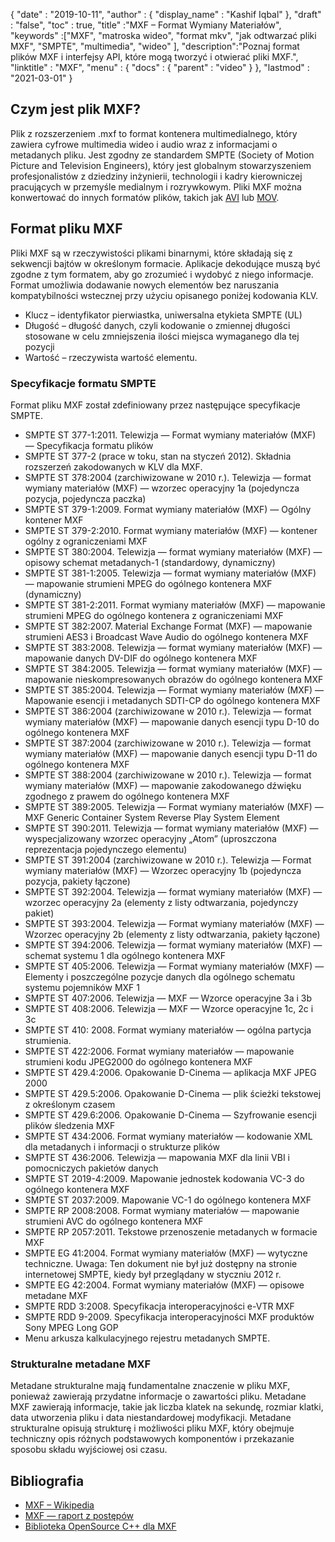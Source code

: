 {
  "date" : "2019-10-11",
  "author" : {
    "display_name" : "Kashif Iqbal"
},
  "draft" : "false",
  "toc" : true,
  "title" :"MXF – Format Wymiany Materiałów",
  "keywords" :["MXF", "matroska wideo", "format mkv", "jak odtwarzać pliki MXF", "SMPTE", "multimedia", "wideo" ],
  "description":"Poznaj format plików MXF i interfejsy API, które mogą tworzyć i otwierać pliki MXF.",
  "linktitle" : "MXF",
  "menu" : {
    "docs" : {
      "parent" : "video"
}
},
  "lastmod" : "2021-03-01"
}

## Czym jest plik MXF?

Plik z rozszerzeniem .mxf to format kontenera multimedialnego, który zawiera cyfrowe multimedia wideo i audio wraz z informacjami o metadanych pliku. Jest zgodny ze standardem SMPTE (Society of Motion Picture and Television Engineers), który jest globalnym stowarzyszeniem profesjonalistów z dziedziny inżynierii, technologii i kadry kierowniczej pracujących w przemyśle medialnym i rozrywkowym. Pliki MXF można konwertować do innych formatów plików, takich jak [AVI](/pl/video/avi/) lub [MOV](/pl/video/mov/).

## Format pliku MXF

Pliki MXF są w rzeczywistości plikami binarnymi, które składają się z sekwencji bajtów w określonym formacie. Aplikacje dekodujące muszą być zgodne z tym formatem, aby go zrozumieć i wydobyć z niego informacje. Format umożliwia dodawanie nowych elementów bez naruszania kompatybilności wstecznej przy użyciu opisanego poniżej kodowania KLV.

* Klucz – identyfikator pierwiastka, uniwersalna etykieta SMPTE (UL)
* Długość – długość danych, czyli kodowanie o zmiennej długości stosowane w celu zmniejszenia ilości miejsca wymaganego dla tej pozycji
* Wartość – rzeczywista wartość elementu.

### Specyfikacje formatu SMPTE

Format pliku MXF został zdefiniowany przez następujące specyfikacje SMPTE.

* SMPTE ST 377-1:2011. Telewizja — Format wymiany materiałów (MXF) — Specyfikacja formatu plików
* SMPTE ST 377-2 (prace w toku, stan na styczeń 2012). Składnia rozszerzeń zakodowanych w KLV dla MXF.
* SMPTE ST 378:2004 (zarchiwizowane w 2010 r.). Telewizja — format wymiany materiałów (MXF) — wzorzec operacyjny 1a (pojedyncza pozycja, pojedyncza paczka)
* SMPTE ST 379-1:2009. Format wymiany materiałów (MXF) — Ogólny kontener MXF
* SMPTE ST 379-2:2010. Format wymiany materiałów (MXF) — kontener ogólny z ograniczeniami MXF
* SMPTE ST 380:2004. Telewizja — format wymiany materiałów (MXF) — opisowy schemat metadanych-1 (standardowy, dynamiczny)
* SMPTE ST 381-1:2005. Telewizja — format wymiany materiałów (MXF) — mapowanie strumieni MPEG do ogólnego kontenera MXF (dynamiczny)
* SMPTE ST 381-2:2011. Format wymiany materiałów (MXF) — mapowanie strumieni MPEG do ogólnego kontenera z ograniczeniami MXF
* SMPTE ST 382:2007. Material Exchange Format (MXF) — mapowanie strumieni AES3 i Broadcast Wave Audio do ogólnego kontenera MXF
* SMPTE ST 383:2008. Telewizja — format wymiany materiałów (MXF) — mapowanie danych DV-DIF do ogólnego kontenera MXF
* SMPTE ST 384:2005. Telewizja — format wymiany materiałów (MXF) — mapowanie nieskompresowanych obrazów do ogólnego kontenera MXF
* SMPTE ST 385:2004. Telewizja — Format wymiany materiałów (MXF) — Mapowanie esencji i metadanych SDTI-CP do ogólnego kontenera MXF
* SMPTE ST 386:2004 (zarchiwizowane w 2010 r.). Telewizja — format wymiany materiałów (MXF) — mapowanie danych esencji typu D-10 do ogólnego kontenera MXF
* SMPTE ST 387:2004 (zarchiwizowane w 2010 r.). Telewizja — format wymiany materiałów (MXF) — mapowanie danych esencji typu D-11 do ogólnego kontenera MXF
* SMPTE ST 388:2004 (zarchiwizowane w 2010 r.). Telewizja — format wymiany materiałów (MXF) — mapowanie zakodowanego dźwięku zgodnego z prawem do ogólnego kontenera MXF
* SMPTE ST 389:2005. Telewizja — Format wymiany materiałów (MXF) — MXF Generic Container System Reverse Play System Element
* SMPTE ST 390:2011. Telewizja — format wymiany materiałów (MXF) — wyspecjalizowany wzorzec operacyjny „Atom” (uproszczona reprezentacja pojedynczego elementu)
* SMPTE ST 391:2004 (zarchiwizowane w 2010 r.). Telewizja — Format wymiany materiałów (MXF) — Wzorzec operacyjny 1b (pojedyncza pozycja, pakiety łączone)
* SMPTE ST 392:2004. Telewizja — format wymiany materiałów (MXF) — wzorzec operacyjny 2a (elementy z listy odtwarzania, pojedynczy pakiet)
* SMPTE ST 393:2004. Telewizja — Format wymiany materiałów (MXF) — Wzorzec operacyjny 2b (elementy z listy odtwarzania, pakiety łączone)
* SMPTE ST 394:2006. Telewizja — format wymiany materiałów (MXF) — schemat systemu 1 dla ogólnego kontenera MXF
* SMPTE ST 405:2006. Telewizja — Format wymiany materiałów (MXF) — Elementy i poszczególne pozycje danych dla ogólnego schematu systemu pojemników MXF 1
* SMPTE ST 407:2006. Telewizja — MXF — Wzorce operacyjne 3a i 3b
* SMPTE ST 408:2006. Telewizja — MXF — Wzorce operacyjne 1c, 2c i 3c
* SMPTE ST 410: 2008. Format wymiany materiałów — ogólna partycja strumienia.
* SMPTE ST 422:2006. Format wymiany materiałów — mapowanie strumieni kodu JPEG2000 do ogólnego kontenera MXF
* SMPTE ST 429.4:2006. Opakowanie D-Cinema — aplikacja MXF JPEG 2000
* SMPTE ST 429.5:2006. Opakowanie D-Cinema — plik ścieżki tekstowej z określonym czasem
* SMPTE ST 429.6:2006. Opakowanie D-Cinema — Szyfrowanie esencji plików śledzenia MXF
* SMPTE ST 434:2006. Format wymiany materiałów — kodowanie XML dla metadanych i informacji o strukturze plików
* SMPTE ST 436:2006. Telewizja — mapowania MXF dla linii VBI i pomocniczych pakietów danych
* SMPTE ST 2019-4:2009. Mapowanie jednostek kodowania VC-3 do ogólnego kontenera MXF
* SMPTE ST 2037:2009. Mapowanie VC-1 do ogólnego kontenera MXF
* SMPTE RP 2008:2008. Format wymiany materiałów — mapowanie strumieni AVC do ogólnego kontenera MXF
* SMPTE RP 2057:2011. Tekstowe przenoszenie metadanych w formacie MXF
* SMPTE EG 41:2004. Format wymiany materiałów (MXF) — wytyczne techniczne. Uwaga: Ten dokument nie był już dostępny na stronie internetowej SMPTE, kiedy był przeglądany w styczniu 2012 r.
* SMPTE EG 42:2004. Format wymiany materiałów (MXF) — opisowe metadane MXF
* SMPTE RDD 3:2008. Specyfikacja interoperacyjności e-VTR MXF
* SMPTE RDD 9-2009. Specyfikacja interoperacyjności MXF produktów Sony MPEG Long GOP
* Menu arkusza kalkulacyjnego rejestru metadanych SMPTE.

### Strukturalne metadane MXF

Metadane strukturalne mają fundamentalne znaczenie w pliku MXF, ponieważ zawierają przydatne informacje o zawartości pliku. Metadane MXF zawierają informacje, takie jak liczba klatek na sekundę, rozmiar klatki, data utworzenia pliku i data niestandardowej modyfikacji. Metadane strukturalne opisują strukturę i możliwości pliku MXF, który obejmuje techniczny opis różnych podstawowych komponentów i przekazanie sposobu składu wyjściowej osi czasu.

## Bibliografia

* [MXF – Wikipedia](https://en.wikipedia.org/wiki/Material_Exchange_Format)
* [MXF — raport z postępów](https://tech.ebu.ch/docs/techreview/trev_2010-Q3_MXF-1.pdf)
* [Biblioteka OpenSource C++ dla MXF](http://www.freemxf.org/)

